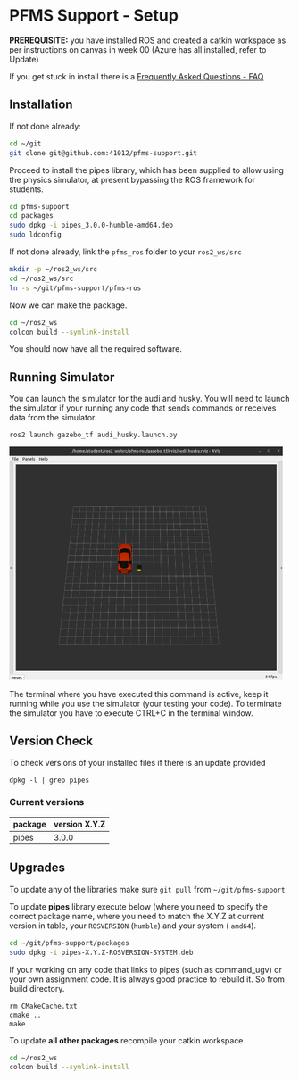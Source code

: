 

PFMS Support - Setup
=========================

**PREREQUISITE:** you have installed ROS and created a catkin workspace as per instructions on canvas in week 00 (Azure has all installed, refer to Update)

If you get stuck in install there is a [Frequently Asked Questions - FAQ](./FAQ.md)

## Installation

If not done already:

```bash
cd ~/git
git clone git@github.com:41012/pfms-support.git
```

Proceed to install the pipes library, which has been supplied to allow using the physics simulator, at present bypassing the ROS framework for students.

```bash
cd pfms-support
cd packages
sudo dpkg -i pipes_3.0.0-humble-amd64.deb
sudo ldconfig
```

If not done already, link the `pfms_ros` folder to your `ros2_ws/src`

```bash
mkdir -p ~/ros2_ws/src
cd ~/ros2_ws/src
ln -s ~/git/pfms-support/pfms-ros 
```
Now we can make the package.

```bash
cd ~/ros2_ws
colcon build --symlink-install
```

You should now have all the required software. 

## Running Simulator

You can launch the simulator for the audi and husky. You will need to launch the simulator if your running any code that sends commands or receives data from the simulator. 

```
ros2 launch gazebo_tf audi_husky.launch.py
```
<img src="./images/rviz_audi_husky.png" alt="rviz_audi_husky" style="zoom:50%;" />

The terminal where you have executed this command is active, keep it running while you use the simulator (your testing your code). To terminate the simulator you have to execute CTRL+C in the terminal window.

Version Check
-------------------------

To check versions of your installed files if there is an update provided

```
dpkg -l | grep pipes
```

### Current versions

| package | version  X.Y.Z |
| ------- | -------------- |
| pipes   | 3.0.0          |

## Upgrades

To update any of the libraries make sure `git pull` from `~/git/pfms-support`

To update **pipes** library execute below (where you need to specify the correct package name, where you need to match the X.Y.Z at current version in table,  your `ROSVERSION` (`humble`) and your system ( `amd64`). 

```bash
cd ~/git/pfms-support/packages
sudo dpkg -i pipes-X.Y.Z-ROSVERSION-SYSTEM.deb
```

If your working on any code that links to pipes (such as command_ugv) or your own assignment code. It is always good practice to rebuild it. So from build directory.

```
rm CMakeCache.txt
cmake ..
make
```

To update **all other packages** recompile your catkin workspace

```bash
cd ~/ros2_ws
colcon build --symlink-install
```
